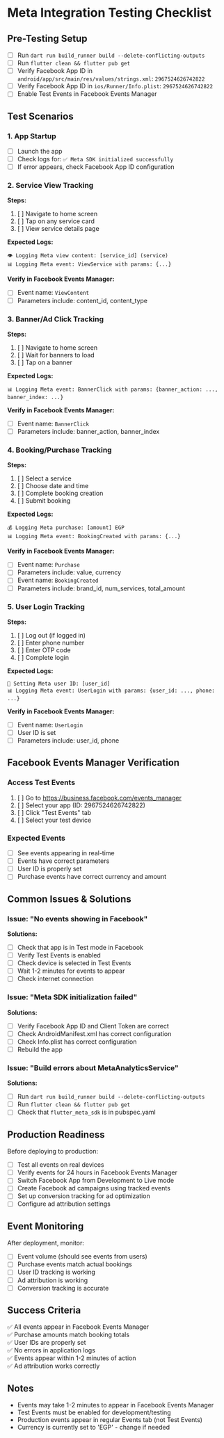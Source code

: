 # Meta Integration Testing Checklist

## Pre-Testing Setup

- [ ] Run `dart run build_runner build --delete-conflicting-outputs`
- [ ] Run `flutter clean && flutter pub get`
- [ ] Verify Facebook App ID in `android/app/src/main/res/values/strings.xml`: `2967524626742822`
- [ ] Verify Facebook App ID in `ios/Runner/Info.plist`: `2967524626742822`
- [ ] Enable Test Events in Facebook Events Manager

## Test Scenarios

### 1. App Startup
- [ ] Launch the app
- [ ] Check logs for: `✅ Meta SDK initialized successfully`
- [ ] If error appears, check Facebook App ID configuration

### 2. Service View Tracking
**Steps:**
1. [ ] Navigate to home screen
2. [ ] Tap on any service card
3. [ ] View service details page

**Expected Logs:**
```
👁️ Logging Meta view content: [service_id] (service)
📊 Logging Meta event: ViewService with params: {...}
```

**Verify in Facebook Events Manager:**
- [ ] Event name: `ViewContent`
- [ ] Parameters include: content_id, content_type

### 3. Banner/Ad Click Tracking
**Steps:**
1. [ ] Navigate to home screen
2. [ ] Wait for banners to load
3. [ ] Tap on a banner

**Expected Logs:**
```
📊 Logging Meta event: BannerClick with params: {banner_action: ..., banner_index: ...}
```

**Verify in Facebook Events Manager:**
- [ ] Event name: `BannerClick`
- [ ] Parameters include: banner_action, banner_index

### 4. Booking/Purchase Tracking
**Steps:**
1. [ ] Select a service
2. [ ] Choose date and time
3. [ ] Complete booking creation
4. [ ] Submit booking

**Expected Logs:**
```
💰 Logging Meta purchase: [amount] EGP
📊 Logging Meta event: BookingCreated with params: {...}
```

**Verify in Facebook Events Manager:**
- [ ] Event name: `Purchase`
- [ ] Parameters include: value, currency
- [ ] Event name: `BookingCreated`
- [ ] Parameters include: brand_id, num_services, total_amount

### 5. User Login Tracking
**Steps:**
1. [ ] Log out (if logged in)
2. [ ] Enter phone number
3. [ ] Enter OTP code
4. [ ] Complete login

**Expected Logs:**
```
👤 Setting Meta user ID: [user_id]
📊 Logging Meta event: UserLogin with params: {user_id: ..., phone: ...}
```

**Verify in Facebook Events Manager:**
- [ ] Event name: `UserLogin`
- [ ] User ID is set
- [ ] Parameters include: user_id, phone

## Facebook Events Manager Verification

### Access Test Events
1. [ ] Go to https://business.facebook.com/events_manager
2. [ ] Select your app (ID: 2967524626742822)
3. [ ] Click "Test Events" tab
4. [ ] Select your test device

### Expected Events
- [ ] See events appearing in real-time
- [ ] Events have correct parameters
- [ ] User ID is properly set
- [ ] Purchase events have correct currency and amount

## Common Issues & Solutions

### Issue: "No events showing in Facebook"
**Solutions:**
- [ ] Check that app is in Test mode in Facebook
- [ ] Verify Test Events is enabled
- [ ] Check device is selected in Test Events
- [ ] Wait 1-2 minutes for events to appear
- [ ] Check internet connection

### Issue: "Meta SDK initialization failed"
**Solutions:**
- [ ] Verify Facebook App ID and Client Token are correct
- [ ] Check AndroidManifest.xml has correct configuration
- [ ] Check Info.plist has correct configuration
- [ ] Rebuild the app

### Issue: "Build errors about MetaAnalyticsService"
**Solutions:**
- [ ] Run `dart run build_runner build --delete-conflicting-outputs`
- [ ] Run `flutter clean && flutter pub get`
- [ ] Check that `flutter_meta_sdk` is in pubspec.yaml

## Production Readiness

Before deploying to production:
- [ ] Test all events on real devices
- [ ] Verify events for 24 hours in Facebook Events Manager
- [ ] Switch Facebook App from Development to Live mode
- [ ] Create Facebook ad campaigns using tracked events
- [ ] Set up conversion tracking for ad optimization
- [ ] Configure ad attribution settings

## Event Monitoring

After deployment, monitor:
- [ ] Event volume (should see events from users)
- [ ] Purchase events match actual bookings
- [ ] User ID tracking is working
- [ ] Ad attribution is working
- [ ] Conversion tracking is accurate

## Success Criteria

✅ All events appear in Facebook Events Manager  
✅ Purchase amounts match booking totals  
✅ User IDs are properly set  
✅ No errors in application logs  
✅ Events appear within 1-2 minutes of action  
✅ Ad attribution works correctly  

## Notes

- Events may take 1-2 minutes to appear in Facebook Events Manager
- Test Events must be enabled for development/testing
- Production events appear in regular Events tab (not Test Events)
- Currency is currently set to 'EGP' - change if needed
